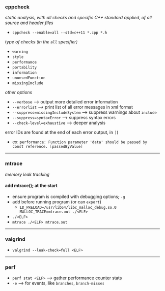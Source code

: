 ### cppcheck
_static analysis, with all checks and specific C++ standard applied, of all source and header files_
- `cppcheck --enable=all --std=c++11 *.cpp *.h`

_type of checks (in the `all` specifier)_
- `warning`
- `style`
- `performance`
- `portability`
- `information`
- `ununsedFunction`
- `missingInclude`

_other options_
- `--verbose` --> output more detailed error information
- `--errorlist` --> print list of all error messages in xml format
- `--suppress=missingIncludeSystem` --> suppress warnings about `include`
- `--suppress=syntaxError` --> suppress syntax errors
- `--check-level=exhaustive` --> deeper analysis

error IDs are found at the end of each error output, in `[]`
- ex: `performance: Function parameter 'data' should be passed by const reference. [passedByValue]`


---

### mtrace
_memory leak tracking_
#### add mtrace(); at the start
- ensure program is compiled with debugging options; `-g`
- add before running program (or can `export`)
    - `LD_PRELOAD=/usr/lib64/libc_malloc_debug.so.0 MALLOC_TRACE=mtrace.out ./<ELF>`
- `./<ELF>`
- `mtrace ./<ELF> mtrace.out`

---

### valgrind
- `valgrind --leak-check=full <ELF>`

---

### perf
- `perf stat <ELF>` --> gather performance counter stats
- `-e` --> for events, like `branches`, `branch-misses`